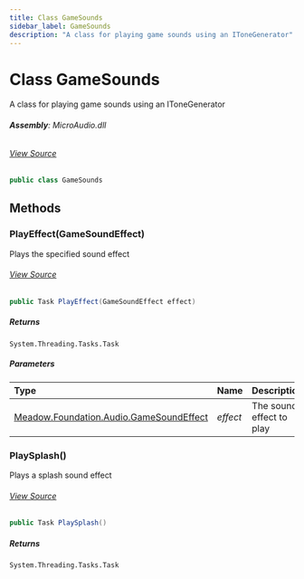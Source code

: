 ```yaml
---
title: Class GameSounds
sidebar_label: GameSounds
description: "A class for playing game sounds using an IToneGenerator"
---
```

# Class GameSounds
A class for playing game sounds using an IToneGenerator

###### **Assembly**: MicroAudio.dll
###### [View Source](https://github.com/WildernessLabs/Meadow.Foundation.git/blob/develop/Source/Meadow.Foundation.Libraries_and_Frameworks/Audio.MicroAudio/Driver/GameSounds.cs#L11)
```csharp title="Declaration"
public class GameSounds
```
## Methods
### PlayEffect(GameSoundEffect)
Plays the specified sound effect
###### [View Source](https://github.com/WildernessLabs/Meadow.Foundation.git/blob/develop/Source/Meadow.Foundation.Libraries_and_Frameworks/Audio.MicroAudio/Driver/GameSounds.cs#L30)
```csharp title="Declaration"
public Task PlayEffect(GameSoundEffect effect)
```

##### Returns

`System.Threading.Tasks.Task`

##### Parameters

| Type | Name | Description |
|:--- |:--- |:--- |
| [Meadow.Foundation.Audio.GameSoundEffect](../Meadow.Foundation.Audio/GameSoundEffect) | *effect* | The sound effect to play |

### PlaySplash()
Plays a splash sound effect
###### [View Source](https://github.com/WildernessLabs/Meadow.Foundation.git/blob/develop/Source/Meadow.Foundation.Libraries_and_Frameworks/Audio.MicroAudio/Driver/GameSounds.cs#L312)
```csharp title="Declaration"
public Task PlaySplash()
```

##### Returns

`System.Threading.Tasks.Task`

